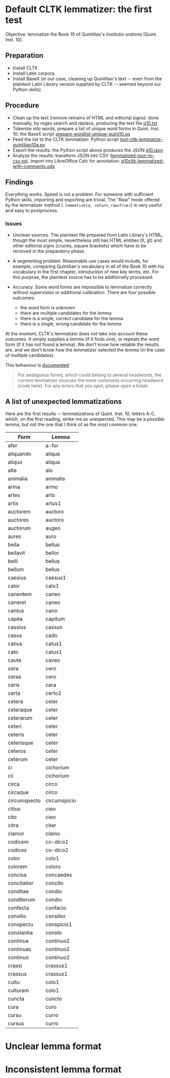 # Default CLTK lemmatizer: the first test

Objective: lemmatize the Book 10 of Quintilian's *Institutio oratoria* (Quint. Inst. 10).

## Preparation

+ Install CLTK
+ Install Latin corpora
+ Install BaseX (in our case, cleaning up Quintilian's text -- even from the plaintext Latin Library version supplied by CLTK -- seemed beyond our Python skills)

## Procedure

+ Clean up the text (remove remains of HTML and editorial signs): done manually, by regex search and replace, producing the text file [q10.txt](q10.txt)
+ Tokenize into words, prepare a list of unique word forms in Quint. Inst. 10: the BaseX script [prepare-wordlist-unique-quint10.xq](prepare-wordlist-unique-quint10.xq)
+ Feed the list to the CLTK lemmatizer: Python script [test-cltk-lemmatize-quintilian10a.py](test-cltk-lemmatize-quintilian10a.py)
+ Export the results: the Python script above produces the JSON [q10.json](q10.json)
+ Analyze the results: transform JSON into CSV ([lemmatized-json-to-csv.xq](lemmatized-json-to-csv.xq)), import into LibreOffice Calc for annotation: [q10cltk-lemmatized-with-comments.ods](q10cltk-lemmatized-with-comments.ods)

## Findings

Everything works. Speed is not a problem. For someone with sufficient Python skills, importing and exporting are trivial. The "Raw" mode offered by the lemmatizer method (`.lemmatize(q, return_raw=True)`) is very useful and easy to postprocess.

### Issues

+ Unclean sources. The plaintext file prepared from Latin Library's HTML, though the most simple, nevertheless still has HTML entities (lt, gt) and other editorial signs (cruces, square brackets) which have to be removed in the preparatory phase.
+ A segmenting problem. Reasonable use cases would include, for example, comparing Quintilian's vocabulary in all of the Book 10 with his vocabulary in the first chapter, introduction of new key terms, etc. For this purpose, the plaintext source has to be additionally processed.

+ Accuracy. Some word forms are impossible to lemmatize correctly without supervision or additional calibration. There are four possible outcomes:
  + the word form is unknown
  + there are multiple candidates for the lemma
  + there is a single, correct candidate for the lemma
  + there is a single, wrong candidate for the lemma

At the moment, CLTK's lemmatizer does not take into account these outcomes. It simply supplies a lemma (if it finds one), or repeats the word form (if it has not found a lemma). We don't know how reliable the results are, and we don't know how the lemmatizer selected the lemma (in the case of multiple candidates).

This behaviour is [documented](http://docs.cltk.org/en/latest/latin.html):

> For ambiguous forms, which could belong to several headwords, the current lemmatizer chooses the more commonly occurring headword (code here). For any errors that you spot, please open a ticket.

## A list of unexpected lemmatizations

Here are the first results -- lemmatizations of Quint. Inst. 10, letters A-C, which, on the first reading, strike me as unexpected. This may be a *possible* lemma, but not the one that I think of as the *most common* one.

| Form | Lemma |
|---|---|
| afer | a-for |
| aliquando | aliqua |
| aliquo | aliqua |
| alte | alo |
| animalia | animalis |
| arma | armo |
| artes | arto |
| artis | artus1 |
| auctorem | auctoro |
| auctores | auctoro |
| auctorum | augeo |
| aures | auro |
| bella | bellus |
| bellavit | bellor |
| belli | bellus |
| bellum | bellus |
| caesius | caesus1 |
| calor | calo1 |
| canentem | caneo |
| caneret | caneo |
| cantus | cano |
| capita | capitum |
| cassius | cassus |
| casus | cado |
| catius | catus1 |
| cato | catus1 |
| caute | caveo |
| cera | cero |
| ceras | cero |
| ceris | cera |
| certa | certo2 |
| cetera | ceter |
| ceteraque | ceter |
| ceterarum | ceter |
| ceteri | ceter |
| ceteris | ceter |
| ceterisque | ceter |
| ceteros | ceter |
| ceterum | ceter |
| ci | cichorium |
| cii | cichorium |
| circa | circo |
| circaque | circo |
| circumspecto | circumspicio |
| citius | cieo |
| cito | cieo |
| citra | citer |
| clamor | clamo |
| codicem | co-dico1 |
| codices | co-dico2 |
| color | colo1 |
| colorem | coloro |
| concisa | concaedes |
| concitatior | concito |
| conditae | condio |
| conditorum | condio |
| confecta | confacio |
| consilio | consilior |
| conspectu | conspicio1 |
| constantia | consto |
| continua | continuo2 |
| continuas | continuo2 |
| continuo | continuo2 |
| crassi | crassus1 |
| crassus | crassus1 |
| cultu | colo1 |
| culturam | colo1 |
| cuncta | cuncto |
| cura | curo |
| cursu | curro |
| cursus | curro |

# Unclear lemma format

# Inconsistent lemma format


